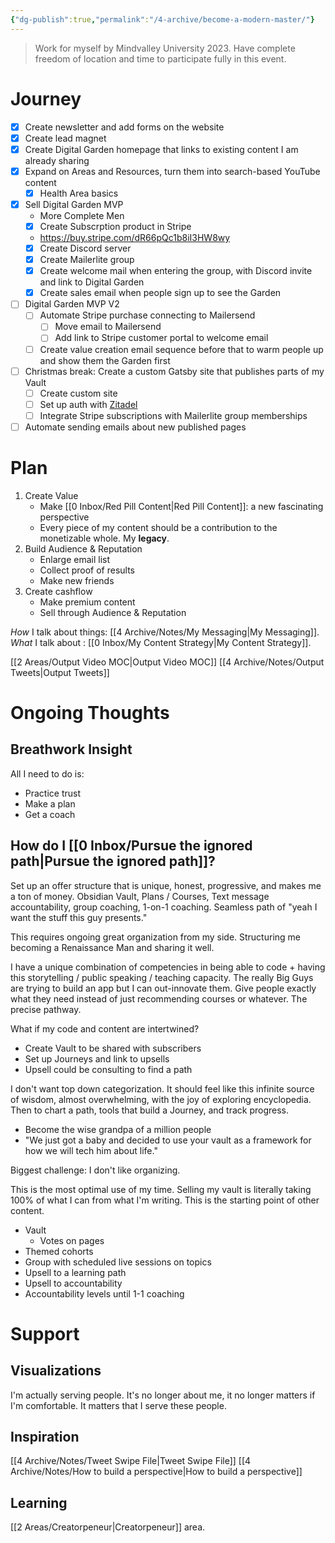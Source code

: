 ```yaml
---
{"dg-publish":true,"permalink":"/4-archive/become-a-modern-master/"}
---
```


> Work for myself by Mindvalley University 2023. Have complete freedom of location and time to participate fully in this event.

# Journey
- [x] Create newsletter and add forms on the website
- [x] Create lead magnet
- [x] Create Digital Garden homepage that links to existing content I am already sharing
- [x] Expand on Areas and Resources, turn them into search-based YouTube content
	- [x] Health Area basics
- [x] Sell Digital Garden MVP
	- More Complete Men
	- [x] Create Subscrption product in Stripe
	- https://buy.stripe.com/dR66pQc1b8iI3HW8wy
	- [x] Create Discord server
	- [x] Create Mailerlite group
	- [x] Create welcome mail when entering the group, with Discord invite and link to Digital Garden
	- [x] Create sales email when people sign up to see the Garden
- [ ] Digital Garden MVP V2
	- [ ] Automate Stripe purchase connecting to Mailersend
		- [ ] Move email to Mailersend
		- [ ] Add link to Stripe customer portal to welcome email
	- [ ] Create value creation email sequence before that to warm people up and show them the Garden first
- [ ] Christmas break: Create a custom Gatsby site that publishes parts of my Vault
	- [ ] Create custom site
	- [ ] Set up auth with [Zitadel](https://zitadel.com/)
	- [ ] Integrate Stripe subscriptions with Mailerlite group memberships
- [ ] Automate sending emails about new published pages

# Plan
1. Create Value
	- Make [[0 Inbox/Red Pill Content\|Red Pill Content]]: a new fascinating perspective
	- Every piece of my content should be a contribution to the monetizable whole. My **legacy**.
2. Build Audience & Reputation
	- Enlarge email list
	- Collect proof of results
	- Make new friends
3. Create cashflow
	- Make premium content
	- Sell through Audience & Reputation

*How* I talk about things: [[4 Archive/Notes/My Messaging\|My Messaging]].
*What* I talk about : [[0 Inbox/My Content Strategy\|My Content Strategy]].

[[2 Areas/Output Video MOC\|Output Video MOC]]
[[4 Archive/Notes/Output Tweets\|Output Tweets]]

# Ongoing Thoughts
## Breathwork Insight
All I need to do is:
- Practice trust
- Make a plan
- Get a coach

## How do I [[0 Inbox/Pursue the ignored path\|Pursue the ignored path]]?
Set up an offer structure that is unique, honest, progressive, and makes me a ton of money. Obsidian Vault, Plans / Courses, Text message accountability, group coaching, 1-on-1 coaching. Seamless path of "yeah I want the stuff this guy presents."

This requires ongoing great organization from my side. Structuring me becoming a Renaissance Man and sharing it well.

I have a unique combination of competencies in being able to code + having this storytelling / public speaking / teaching capacity. The really Big Guys are trying to build an app but I can out-innovate them. Give people exactly what they need instead of just recommending courses or whatever. The precise pathway.

What if my code and content are intertwined?

- Create Vault to be shared with subscribers
- Set up Journeys and link to upsells
- Upsell could be consulting to find a path

I don't want top down categorization. It should feel like this infinite source of wisdom, almost overwhelming, with the joy of exploring encyclopedia. Then to chart a path, tools that build a Journey, and track progress.

- Become the wise grandpa of a million people
- "We just got a baby and decided to use your vault as a framework for how we will tech him about life."

Biggest challenge: I don't like organizing.

This is the most optimal use of my time. Selling my vault is literally taking 100% of what I can from what I'm writing. This is the starting point of other content.

- Vault
	- Votes on pages
- Themed cohorts
- Group with scheduled live sessions on topics
- Upsell to a learning path
- Upsell to accountability
- Accountability levels until 1-1 coaching

# Support
## Visualizations
I'm actually serving people. It's no longer about me, it no longer matters if I'm comfortable. It matters that I serve these people.

## Inspiration
[[4 Archive/Notes/Tweet Swipe File\|Tweet Swipe File]]
[[4 Archive/Notes/How to build a perspective\|How to build a perspective]]

## Learning
[[2 Areas/Creatorpeneur\|Creatorpeneur]] area.